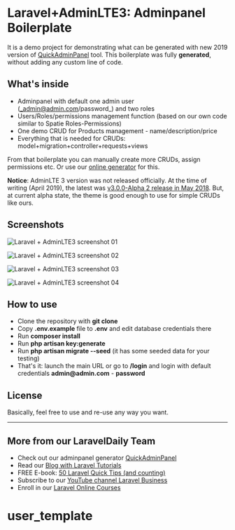 # Laravel+AdminLTE3: Adminpanel Boilerplate

It is a demo project for demonstrating what can be generated with new 2019 version of [QuickAdminPanel](https://2019.quickadminpanel.com) tool. This boilerplate was fully __generated__, without adding any custom line of code.

## What's inside

- Adminpanel with default one admin user (_admin@admin.com/password_) and two roles
- Users/Roles/permissions management function (based on our own code similar to Spatie Roles-Permissions)
- One demo CRUD for Products management - name/description/price
- Everything that is needed for CRUDs: model+migration+controller+requests+views

From that boilerplate you can manually create more CRUDs, assign permissions etc. Or use our [online generator](https://2019.quickadminpanel.com) for this.

__Notice__: AdminLTE 3 version was not released officially. At the time of writing (April 2019), the latest was [v3.0.0-Alpha 2 release in May 2018](https://github.com/ColorlibHQ/AdminLTE/releases/tag/v3.0.0-alpha.2). But, at current alpha state, the theme is good enough to use for simple CRUDs like ours.

## Screenshots

![Laravel + AdminLTE3 screenshot 01](https://laraveldaily.com/wp-content/uploads/2019/04/Screen-Shot-2019-04-16-at-11.25.35-AM.png)

![Laravel + AdminLTE3 screenshot 02](https://laraveldaily.com/wp-content/uploads/2019/04/Screen-Shot-2019-04-16-at-10.26.32-AM.png)

![Laravel + AdminLTE3 screenshot 03](https://laraveldaily.com/wp-content/uploads/2019/04/Screen-Shot-2019-04-16-at-10.26.16-AM.png)

![Laravel + AdminLTE3 screenshot 04](https://laraveldaily.com/wp-content/uploads/2019/04/Screen-Shot-2019-04-16-at-10.27.20-AM.png)

## How to use

- Clone the repository with __git clone__
- Copy __.env.example__ file to __.env__ and edit database credentials there
- Run __composer install__
- Run __php artisan key:generate__
- Run __php artisan migrate --seed__ (it has some seeded data for your testing)
- That's it: launch the main URL or go to __/login__ and login with default credentials __admin@admin.com__ - __password__

## License

Basically, feel free to use and re-use any way you want.

---

## More from our LaravelDaily Team

- Check out our adminpanel generator [QuickAdminPanel](https://quickadminpanel.com)
- Read our [Blog with Laravel Tutorials](https://laraveldaily.com)
- FREE E-book: [50 Laravel Quick Tips (and counting)](https://laraveldaily.com/free-e-book-40-laravel-quick-tips-and-counting/)
- Subscribe to our [YouTube channel Laravel Business](https://www.youtube.com/channel/UCTuplgOBi6tJIlesIboymGA)
- Enroll in our [Laravel Online Courses](https://laraveldaily.teachable.com/)
# user_template
